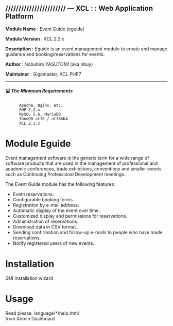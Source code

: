 ## /////////////////////// — XCL : : Web Application Platform

**Module Name**  : Event Guide (eguide) 

**Module Version**  : XCL 2.3.x  

**Description** : Eguide is an event management module to create and manage guidance and booking/reservations for events.

**Author** : Nobuhiro YASUTOMI (aka nbuy)

**Maintainer** : Gigamaster, XCL PHP7

---
  

##### :computer: The Minimum Requirements


          Apache, Nginx, etc.
          PHP 7.2.x
          MySQL 5.6, MariaDB
          InnoDB utf8 / utf8mb4
          XCL 2.3.x
          
          


Module Eguide
========

Event management software is the generic term for a wide range of software products that are used in the management of professional and academic conferences, trade exhibitions, conventions and smaller events such as Continuing Professional Development meetings.  

The Event Guide module has the following features:  
- Event reservations.
- Configurable booking forms.
- Registration by e-mail address.
- Automatic display of the event over time.
- Customized display and permissions for reservations.
- Administration of reservations. 
- Download data in CSV format.
- Sending confirmation and follow-up e-mails to people who have made reservations.
- Notify registered users of new events.


Installation
========

GUI Installation wizard  

Usage
========

Read please, language/*/help.html  
from Admin Dashboard
